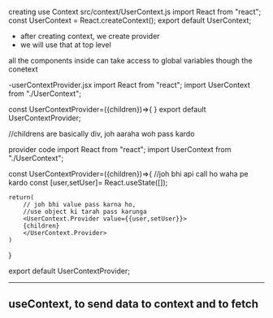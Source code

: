 creating use Context
src/context/UserContext.js
import React from "react";
const UserContext = React.createContext();
export default UserContext;

- after creating context, we create provider
- we will use that at top level 
<UserContext>
  <Login/>
  <card>
    <Data />
  <card/>
<UserContext />

all the components inside can take access to global variables though the conetext

-userContextProvider.jsx
import React from "react";
import UserContext from "./UserContext";

const UserContextProvider=({children})=>{
}
export default UserContextProvider;

//childrens are basically div, joh aaraha woh pass kardo

provider code
import React from "react";
import UserContext from "./UserContext";

const UserContextProvider=({children})=>{
    //joh bhi api call ho waha pe kardo
    const [user,setUser]= React.useState([]);

    return(
        // joh bhi value pass karna ho,
        //use object ki tarah pass karunga
        <UserContext.Provider value={{user,setUser}}>
        {children}
        </UserContext.Provider>
    )
}

export default UserContextProvider;

-------
useContext, to send data to context and to fetch
-----------
